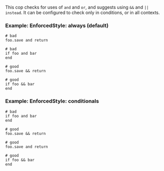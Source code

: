 This cop checks for uses of `and` and `or`, and suggests using `&&` and
`|| instead`. It can be configured to check only in conditions, or in
all contexts.

### Example: EnforcedStyle: always (default)
    # bad
    foo.save and return

    # bad
    if foo and bar
    end

    # good
    foo.save && return

    # good
    if foo && bar
    end

### Example: EnforcedStyle: conditionals
    # bad
    if foo and bar
    end

    # good
    foo.save && return

    # good
    foo.save and return

    # good
    if foo && bar
    end